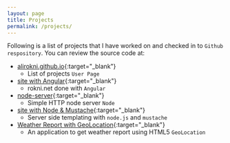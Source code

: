 ```yaml
---
layout: page
title: Projects
permalink: /projects/
---
```


Following is a list of projects that I have worked on and checked in to `Github respository`.
You can review the source code at:

- [alirokni.github.io][gitIo]{:target="_blank"} 
  - List of projects `User Page`
- [site with Angular][angular]{:target="_blank"} 
  - rokni.net done with `Angular`
- [node-server][nodeServer]{:target="_blank"} 
  - Simple HTTP node server `Node`
- [site with Node & Mustache][nodeMustache]{:target="_blank"} 
  - Server side templating with `node.js` and `mustache`
- [Weather Report with GeoLocation][weatherReport]{:target="_blank"} 
  - An application to get weather report using HTML5 `GeoLocation`


[gitRokni]: http://github.com/alirokni/
[gitIo]: https://github.com/alirokni/alirokni.github.io
[angular]: https://github.com/alirokni/angular
[nodeMustache]: https://github.com/alirokni/node-mustache
[weatherReport]: https://github.com/alirokni/weather-geoLocation
[nodeServer]: https://github.com/alirokni/node-server
